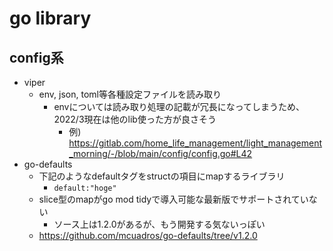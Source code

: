 # go library

## config系

* viper
  * env, json, toml等各種設定ファイルを読み取り
    * envについては読み取り処理の記載が冗長になってしまうため、2022/3現在は他のlib使った方が良さそう
      * 例) https://gitlab.com/home_life_management/light_management_morning/-/blob/main/config/config.go#L42
* go-defaults
  * 下記のようなdefaultタグをstructの項目にmapするライブラリ
    * `default:"hoge"`
  * slice型のmapがgo mod tidyで導入可能な最新版でサポートされていない
    * ソース上は1.2.0があるが、もう開発する気ないっぽい
  * https://github.com/mcuadros/go-defaults/tree/v1.2.0
